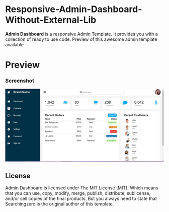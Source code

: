 # Responsive-Admin-Dashboard-Without-External-Lib
**Admin Dashboard** is a responsive Admin Template. It provides you with a collection of ready to use code. Preview of this awesome admin template available

# Preview

### Screenshot

![Admin Dashboard template preview](https://github.com/searchingzero/Responsive-Admin-Dashboard-Without-External-Lib/blob/main/admin%20dashboard%20desktop.jpg)

## License

Admin Dashboard is licensed under The MIT License (MIT). Which means that you can use, copy, modify, merge, publish, distribute, sublicense, and/or sell copies of the final products. But you always need to state that Searchingzero is the original author of this template.
